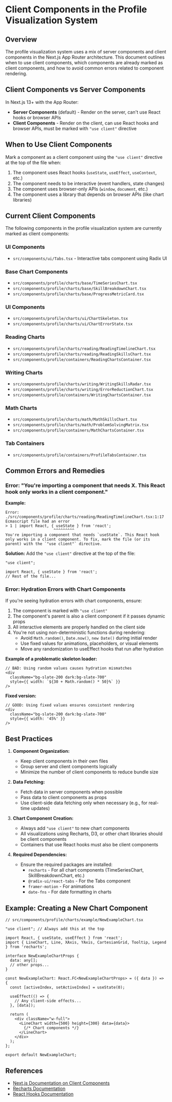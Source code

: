 # Client Components in the Profile Visualization System

## Overview

The profile visualization system uses a mix of server components and client components in the Next.js App Router architecture. This document outlines when to use client components, which components are already marked as client components, and how to avoid common errors related to component rendering.

## Client Components vs Server Components

In Next.js 13+ with the App Router:

- **Server Components** (default) - Render on the server, can't use React hooks or browser APIs
- **Client Components** - Render on the client, can use React hooks and browser APIs, must be marked with `"use client"` directive

## When to Use Client Components

Mark a component as a client component using the `"use client"` directive at the top of the file when:

1. The component uses React hooks (`useState`, `useEffect`, `useContext`, etc.)
2. The component needs to be interactive (event handlers, state changes)
3. The component uses browser-only APIs (`window`, `document`, etc.)
4. The component uses a library that depends on browser APIs (like chart libraries)

## Current Client Components

The following components in the profile visualization system are currently marked as client components:

### UI Components
- `src/components/ui/Tabs.tsx` - Interactive tabs component using Radix UI

### Base Chart Components
- `src/components/profile/charts/base/TimeSeriesChart.tsx`
- `src/components/profile/charts/base/SkillBreakdownChart.tsx`
- `src/components/profile/charts/base/ProgressMetricCard.tsx`

### UI Components
- `src/components/profile/charts/ui/ChartSkeleton.tsx`
- `src/components/profile/charts/ui/ChartErrorState.tsx`

### Reading Charts
- `src/components/profile/charts/reading/ReadingTimelineChart.tsx`
- `src/components/profile/charts/reading/ReadingSkillsChart.tsx`
- `src/components/profile/containers/ReadingChartsContainer.tsx`

### Writing Charts
- `src/components/profile/charts/writing/WritingSkillsRadar.tsx`
- `src/components/profile/charts/writing/ErrorReductionChart.tsx`
- `src/components/profile/containers/WritingChartsContainer.tsx`

### Math Charts
- `src/components/profile/charts/math/MathSkillsChart.tsx`
- `src/components/profile/charts/math/ProblemSolvingMatrix.tsx`
- `src/components/profile/containers/MathChartsContainer.tsx`

### Tab Containers
- `src/components/profile/containers/ProfileTabsContainer.tsx`

## Common Errors and Remedies

### Error: "You're importing a component that needs X. This React hook only works in a client component."

**Example:**
```
Error: ./src/components/profile/charts/reading/ReadingTimelineChart.tsx:1:17
Ecmascript file had an error
> 1 | import React, { useState } from 'react';
                     ^^^^^^^^^
You're importing a component that needs `useState`. This React hook only works in a client component. To fix, mark the file (or its parent) with the `"use client"` directive.
```

**Solution:**
Add the `"use client"` directive at the top of the file:

```tsx
"use client";

import React, { useState } from 'react';
// Rest of the file...
```

### Error: Hydration Errors with Chart Components

If you're seeing hydration errors with chart components, ensure:

1. The component is marked with `"use client"`
2. The component's parent is also a client component if it passes dynamic props
3. All interactive elements are properly handled on the client side
4. You're not using non-deterministic functions during rendering:
   - Avoid `Math.random()`, `Date.now()`, `new Date()` during initial render
   - Use fixed values for animations, placeholders, or visual elements
   - Move any randomization to useEffect hooks that run after hydration

**Example of a problematic skeleton loader:**
```tsx
// BAD: Using random values causes hydration mismatches
<div 
  className="bg-slate-200 dark:bg-slate-700" 
  style={{ width: `${30 + Math.random() * 50}%` }}
/>
```

**Fixed version:**
```tsx
// GOOD: Using fixed values ensures consistent rendering
<div 
  className="bg-slate-200 dark:bg-slate-700" 
  style={{ width: '45%' }}
/>
```

## Best Practices

1. **Component Organization:**
   - Keep client components in their own files
   - Group server and client components logically
   - Minimize the number of client components to reduce bundle size

2. **Data Fetching:**
   - Fetch data in server components when possible
   - Pass data to client components as props
   - Use client-side data fetching only when necessary (e.g., for real-time updates)

3. **Chart Component Creation:**
   - Always add `"use client"` to new chart components
   - All visualizations using Recharts, D3, or other chart libraries should be client components
   - Containers that use React hooks must also be client components

4. **Required Dependencies:**
   - Ensure the required packages are installed:
     - `recharts` - For all chart components (TimeSeriesChart, SkillBreakdownChart, etc.)
     - `@radix-ui/react-tabs` - For the Tabs component
     - `framer-motion` - For animations
     - `date-fns` - For date formatting in charts

## Example: Creating a New Chart Component

```tsx
// src/components/profile/charts/example/NewExampleChart.tsx

"use client"; // Always add this at the top

import React, { useState, useEffect } from 'react';
import { LineChart, Line, XAxis, YAxis, CartesianGrid, Tooltip, Legend } from 'recharts';

interface NewExampleChartProps {
  data: any[];
  // other props...
}

const NewExampleChart: React.FC<NewExampleChartProps> = ({ data }) => {
  const [activeIndex, setActiveIndex] = useState(0);
  
  useEffect(() => {
    // Any client-side effects...
  }, [data]);
  
  return (
    <div className="w-full">
      <LineChart width={500} height={300} data={data}>
        {/* Chart components */}
      </LineChart>
    </div>
  );
};

export default NewExampleChart;
```

## References

- [Next.js Documentation on Client Components](https://nextjs.org/docs/app/building-your-application/rendering/client-components)
- [Recharts Documentation](https://recharts.org/en-US/)
- [React Hooks Documentation](https://reactjs.org/docs/hooks-intro.html)
